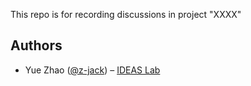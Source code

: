 This repo is for recording discussions in project "XXXX"

## Authors

* Yue Zhao ([@z-jack](https://github.com/z-jack)) – [IDEAS Lab](https://ideaslab.wang/)
